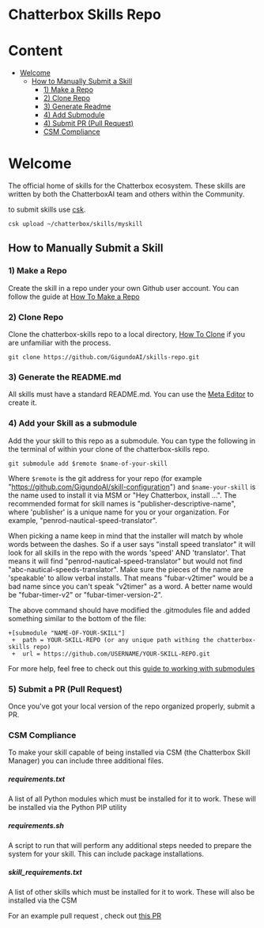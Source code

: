 # Chatterbox Skills Repo

# Content
- [Welcome](#welcome)
  - [How to Manually Submit a Skill](#how-to-submit-a-skill)
    - [1) Make a Repo](#1-make-a-repo)
    - [2) Clone Repo](#2-clone-repo)
    - [3) Generate Readme](#3-generate-readme)
    - [4) Add Submodule](#4-add-submodule)
    - [4) Submit PR (Pull Request)](#5-submit-pr-pull-request)
    - [CSM Compliance](#csm-compliance)


# Welcome

The official home of skills for the Chatterbox ecosystem.  These skills are written by both the ChatterboxAI team and others within the Community.

to submit skills use [csk](https://github.com/GigundoAI/Chatterbox-Skills-Kit).

    csk upload ~/chatterbox/skills/myskill

## How to Manually Submit a Skill

### 1) Make a Repo
Create the skill in a repo under your own Github user account.  You can 
follow the guide at [How To Make a Repo](https://help.github.com/articles/create-a-repo/)

### 2) Clone Repo
Clone the chatterbox-skills repo to a local directory, [How To Clone](https://help.github.com/articles/cloning-a-repository) if you are unfamiliar with the process.

```git clone https://github.com/GigundoAI/skills-repo.git```

### 3) Generate the README.md
All skills must have a standard README.md.  You can use the [Meta Editor](http://rawgit.com/GigundoAI/skills-repo/master/meta_editor.html) to create it.

### 4) Add your Skill as a submodule
Add the your skill to this repo as a submodule.  You can type the following in the terminal of within your clone of
the chatterbox-skills repo.
```
git submodule add $remote $name-of-your-skill
```
Where ```$remote``` is the git address for your repo (for example "https://github.com/GigundoAI/skill-configuration") and
```$name-your-skill``` is the name used to install it via MSM or "Hey Chatterbox, install ...".  The recommended format for skill names is "publisher-descriptive-name", where 'publisher' is a unique name for you or your organization.  For example, "penrod-nautical-speed-translator".

When picking a name keep in mind that the installer will match by whole words between the dashes.  So if a user says
"install speed translator" it will look for all skills in the repo with the words 'speed' AND 'translator'.  That
means it will find "penrod-nautical-speed-translator" but would not find "abc-nautical-speeds-translator".  Make
sure the pieces of the name are 'speakable' to allow verbal installs.  That means "fubar-v2timer" would be a bad
name since you can't speak "v2timer" as a word.  A better name would be "fubar-timer-v2" or "fubar-timer-version-2".

The above command should have modified the .gitmodules file and added something similar to the bottom of the file:
```
+[submodule "NAME-OF-YOUR-SKILL"]
 +	path = YOUR-SKILL-REPO (or any unique path withing the chatterbox-skills repo)
 +	url = https://github.com/USERNAME/YOUR-SKILL-REPO.git
```

For more help, feel free to check out this [guide to working with submodules](https://github.com/blog/2104-working-with-submodules)


### 5) Submit a PR (Pull Request)
Once you've got your local version of the repo organized properly, submit a PR.

### CSM Compliance
To make your skill capable of being installed via CSM (the Chatterbox Skill Manager) you can include three additional files.

##### requirements.txt
A list of all Python modules which must be installed for it to work.  These will be installed via the Python PIP utility

##### requirements.sh
A script to run that will perform any additional steps needed to prepare the system for your skill.  This can include package installations.

##### skill_requirements.txt
A list of other skills which must be installed for it to work.  These will also be installed via the CSM


For an example pull request , check out [this PR](https://github.com/GigundoAI/skills-repo/pull/1)

